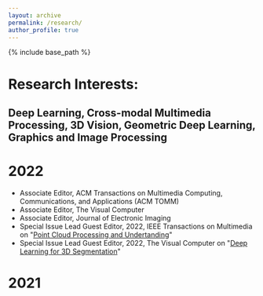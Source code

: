 ```yaml
---
layout: archive
permalink: /research/
author_profile: true
---
```


{% include base_path %}

Research Interests:
======
Deep Learning, Cross-modal Multimedia Processing, 3D Vision, Geometric Deep Learning, Graphics and Image Processing
------

2022
======
* Associate Editor, ACM Transactions on Multimedia Computing, Communications, and Applications (ACM TOMM)
* Associate Editor, The Visual Computer
* Associate Editor, Journal of Electronic Imaging
* Special Issue Lead Guest Editor, 2022, IEEE Transactions on Multimedia on "[Point Cloud Processing and Undertanding]( https://signalprocessingsociety.org/sites/default/files/uploads/special_issues_deadlines/TMM_SI_point_cloud.pdf)"
* Special Issue Lead Guest Editor, 2022, The Visual Computer on "[Deep Learning for 3D Segmentation](https://www.springer.com/journal/371/updates/20164708)"
  
2021
======
